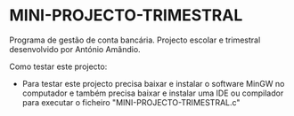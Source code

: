 # MINI-PROJECTO-TRIMESTRAL
 Programa de gestão de conta bancária. Projecto escolar e trimestral desenvolvido por António Amândio.

Como testar este projecto:

 - Para testar este projecto precisa baixar e instalar o software MinGW no computador e também precisa baixar e instalar uma
   IDE ou compilador para executar o ficheiro "MINI-PROJECTO-TRIMESTRAL.c"
